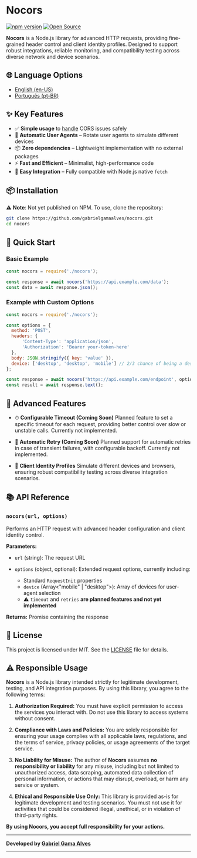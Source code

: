 # Nocors

[![npm version](https://img.shields.io/npm/v/nocors?style=flat-square)](https://www.npmjs.com/package/@gabrielgamaalves/nocors) [![Open Source](https://img.shields.io/badge/Open%20Source-MIT-brightgreen?style=flat-square)](https://opensource.org/licenses/MIT)

**Nocors** is a Node.js library for advanced HTTP requests, providing fine-grained header control and client identity profiles. Designed to support robust integrations, reliable monitoring, and compatibility testing across diverse network and device scenarios.

## 🌐 Language Options

* [English (en-US)](README.en-US.md)
* [Português (pt-BR)](README.pt-BR.md)

## ✨ Key Features

* ✅ **Simple usage** to <u>handle</u> CORS issues safely
* 🔄 **Automatic User Agents** – Rotate user agents to simulate different devices
* 📦 **Zero dependencies** – Lightweight implementation with no external packages
* ⚡ **Fast and Efficient** – Minimalist, high-performance code
* 🔧 **Easy Integration** – Fully compatible with Node.js native `fetch`

## 📦 Installation

⚠️ **Note**: Not yet published on NPM. To use, clone the repository:

```bash
git clone https://github.com/gabrielgamaalves/nocors.git
cd nocors
```

## 🚀 Quick Start

### Basic Example

```javascript
const nocors = require('./nocors');

const response = await nocors('https://api.example.com/data');
const data = await response.json();
```

### Example with Custom Options

```javascript
const nocors = require('./nocors');

const options = {
  method: 'POST',
  headers: {
      'Content-Type': 'application/json',
      'Authorization': 'Bearer your-token-here'
  },
  body: JSON.stringify({ key: 'value' }),
  device: ['desktop', 'desktop', 'mobile'] // 2/3 chance of being a desktop user-agent
};

const response = await nocors('https://api.example.com/endpoint', options);
const result = await response.text();
```

## 🎯 Advanced Features

* ⏱ **Configurable Timeout (Coming Soon)**
  Planned feature to set a specific timeout for each request, providing better control over slow or unstable calls. Currently not implemented.

* 🔄 **Automatic Retry (Coming Soon)**
  Planned support for automatic retries in case of transient failures, with configurable backoff. Currently not implemented.

* 🧩 **Client Identity Profiles**
  Simulate different devices and browsers, ensuring robust compatibility testing across diverse integration scenarios.

## 📚 API Reference

### `nocors(url, options)`

Performs an HTTP request with advanced header configuration and client identity control.

**Parameters:**

* `url` (string): The request URL
* `options` (object, optional): Extended request options, currently including:

  * Standard `RequestInit` properties
  * `device` (Array<"mobile" | "desktop">): Array of devices for user-agent selection
  * ⚠️ `timeout` and `retries` **are planned features and not yet implemented**

**Returns:** Promise containing the response

## 📄 License

This project is licensed under MIT. See the [LICENSE](LICENSE) file for details.

## ⚠️ Responsible Usage

**Nocors** is a Node.js library intended strictly for legitimate development, testing, and API integration purposes. By using this library, you agree to the following terms:

1. **Authorization Required:** You must have explicit permission to access the services you interact with. Do not use this library to access systems without consent.

2. **Compliance with Laws and Policies:** You are solely responsible for ensuring your usage complies with all applicable laws, regulations, and the terms of service, privacy policies, or usage agreements of the target service.

3. **No Liability for Misuse:** The author of **Nocors** assumes **no responsibility or liability** for any misuse, including but not limited to unauthorized access, data scraping, automated data collection of personal information, or actions that may disrupt, overload, or harm any service or system.

4. **Ethical and Responsible Use Only:** This library is provided as-is for legitimate development and testing scenarios. You must not use it for activities that could be considered illegal, unethical, or in violation of third-party rights.

**By using Nocors, you accept full responsibility for your actions.**

---

**Developed by [Gabriel Gama Alves](https://github.com/gabrielgamaalves)**

---